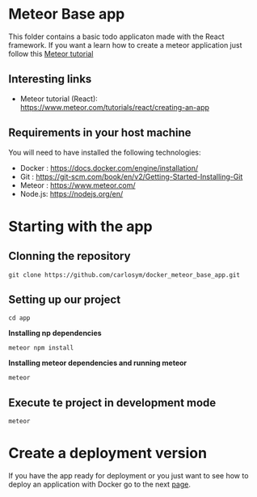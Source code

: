 # Meteor Base app
This folder contains a basic todo applicaton made with the React framework. If you want a learn how to create a meteor application just follow this [Meteor tutorial](https://www.meteor.com/tutorials/react/creating-an-app)

## Interesting links

* Meteor tutorial (React): https://www.meteor.com/tutorials/react/creating-an-app

## Requirements in your host machine

You will need to have installed the following technologies:

 * Docker : https://docs.docker.com/engine/installation/
 * Git : https://git-scm.com/book/en/v2/Getting-Started-Installing-Git
 * Meteor : https://www.meteor.com/
 * Node.js: https://nodejs.org/en/

# Starting with the app

## Clonning the repository

`git clone https://github.com/carlosym/docker_meteor_base_app.git`

## Setting up our project

`cd app`

**Installing np dependencies**

`meteor npm install`

**Installing meteor dependencies and running meteor**

`meteor`

## Execute te project in development mode

`meteor`

# Create a deployment version

If you have the app ready for deployment or you just want to see how to deploy an application with Docker go to the next [page](https://github.com/carlosym/docker_meteor_base_app).